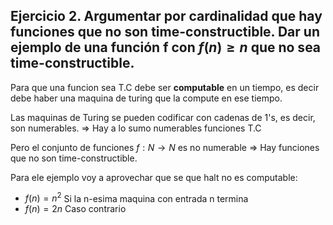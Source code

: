 ## Ejercicio 2. Argumentar por cardinalidad que hay funciones que no son time-constructible. Dar un ejemplo de una función f con $f(n) \geq n$ que no sea time-constructible.

Para que una funcion sea T.C debe ser **computable** en un tiempo, es decir debe haber una maquina de turing que la
compute en ese tiempo.

Las maquinas de Turing se pueden codificar con cadenas de 1's, es decir, son numerables. $\Rightarrow$ Hay a lo sumo 
numerables funciones T.C

Pero el conjunto de funciones $f:N \rightarrow N$ es no numerable $\Rightarrow$ Hay funciones que no son time-constructible.

Para ele ejemplo voy a aprovechar que se que halt no es computable:

- $f(n) = n^2$ Si la n-esima maquina con entrada n termina
- $f(n) = 2n$ Caso contrario